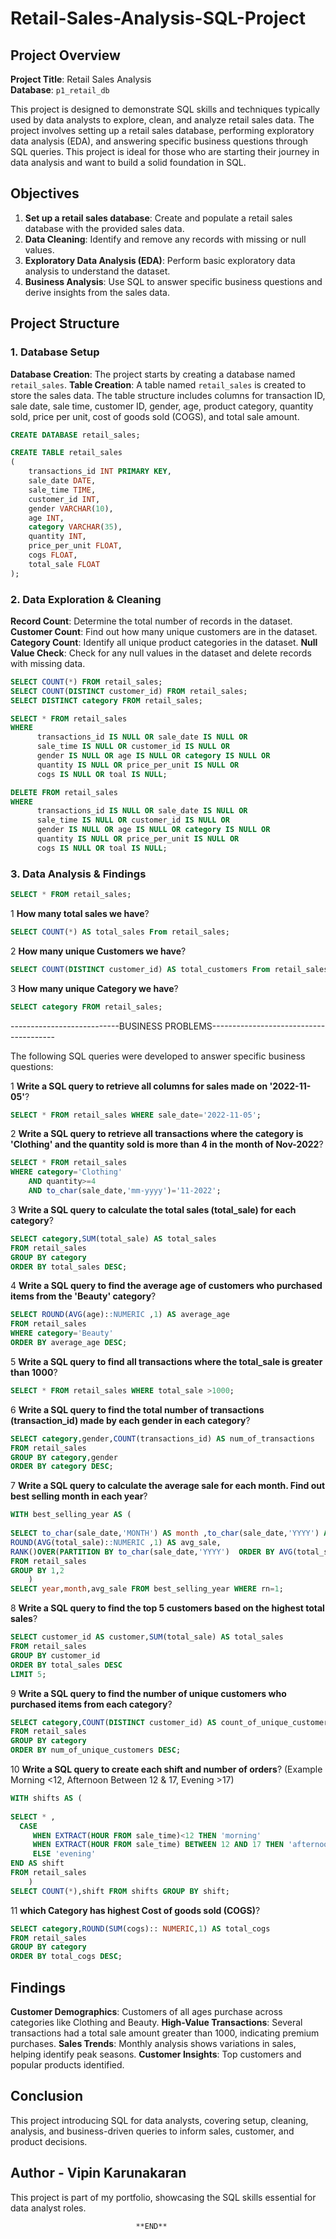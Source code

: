 # Retail-Sales-Analysis-SQL-Project


## Project Overview

**Project Title**: Retail Sales Analysis  
**Database**: `p1_retail_db`

This project is designed to demonstrate SQL skills and techniques typically used by data analysts to explore, clean, and analyze retail sales data. 
The project involves setting up a retail sales database, performing exploratory data analysis (EDA), and answering specific business questions through SQL queries. 
This project is ideal for those who are starting their journey in data analysis and want to build a solid foundation in SQL.

## Objectives

1. **Set up a retail sales database**: Create and populate a retail sales database with the provided sales data.
2. **Data Cleaning**: Identify and remove any records with missing or null values.
3. **Exploratory Data Analysis (EDA)**: Perform basic exploratory data analysis to understand the dataset.
4. **Business Analysis**: Use SQL to answer specific business questions and derive insights from the sales data.

## Project Structure

### 1. Database Setup

 **Database Creation**: The project starts by creating a database named `retail_sales`.
 **Table Creation**: A table named `retail_sales` is created to store the sales data. 
The table structure includes columns for transaction ID, sale date, sale time, customer ID, gender, age, product category, quantity sold, price per unit, cost of goods sold (COGS), and total sale amount.

```sql
CREATE DATABASE retail_sales;

CREATE TABLE retail_sales
(
    transactions_id INT PRIMARY KEY,
    sale_date DATE,	
    sale_time TIME,
    customer_id INT,	
    gender VARCHAR(10),
    age INT,
    category VARCHAR(35),
    quantity INT,
    price_per_unit FLOAT,	
    cogs FLOAT,
    total_sale FLOAT
);
```

### 2. Data Exploration & Cleaning

**Record Count**: Determine the total number of records in the dataset.
**Customer Count**: Find out how many unique customers are in the dataset.
**Category Count**: Identify all unique product categories in the dataset.
**Null Value Check**: Check for any null values in the dataset and delete records with missing data.

```sql
SELECT COUNT(*) FROM retail_sales;
SELECT COUNT(DISTINCT customer_id) FROM retail_sales;
SELECT DISTINCT category FROM retail_sales;

SELECT * FROM retail_sales
WHERE
      transactions_id IS NULL OR sale_date IS NULL OR
      sale_time IS NULL OR customer_id IS NULL OR 
      gender IS NULL OR age IS NULL OR category IS NULL OR
      quantity IS NULL OR price_per_unit IS NULL OR
      cogs IS NULL OR toal IS NULL;

DELETE FROM retail_sales
WHERE 
      transactions_id IS NULL OR sale_date IS NULL OR
      sale_time IS NULL OR customer_id IS NULL OR 
      gender IS NULL OR age IS NULL OR category IS NULL OR
      quantity IS NULL OR price_per_unit IS NULL OR
      cogs IS NULL OR toal IS NULL;

```

### 3. Data Analysis & Findings


```sql
SELECT * FROM retail_sales;
```


1 **How many total sales we have**?

```sql
SELECT COUNT(*) AS total_sales From retail_sales;
```



2 **How many unique Customers we have**?

```sql
SELECT COUNT(DISTINCT customer_id) AS total_customers From retail_sales;
```


3 **How many unique Category we have**?

```sql
SELECT category FROM retail_sales;
```




---------------------------BUSINESS PROBLEMS---------------------------------------

The following SQL queries were developed to answer specific business questions:


1 **Write a SQL query to retrieve all columns for sales made on '2022-11-05'**?

```sql
SELECT * FROM retail_sales WHERE sale_date='2022-11-05';
```


	
2  **Write a SQL query to retrieve all transactions where the category is 'Clothing' and the quantity sold is more than 4 in the month of Nov-2022**?

```sql
SELECT * FROM retail_sales 
WHERE category='Clothing' 
	AND quantity>=4 
	AND to_char(sale_date,'mm-yyyy')='11-2022';
```



3 **Write a SQL query to calculate the total sales (total_sale) for each category**?

```sql
SELECT category,SUM(total_sale) AS total_sales 
FROM retail_sales 
GROUP BY category
ORDER BY total_sales DESC;
```



4 **Write a SQL query to find the average age of customers who purchased items from the 'Beauty' category**?

```sql
SELECT ROUND(AVG(age)::NUMERIC ,1) AS average_age 
FROM retail_sales 
WHERE category='Beauty'
ORDER BY average_age DESC;
```



5  **Write a SQL query to find all transactions where the total_sale is greater than 1000**?

```sql
SELECT * FROM retail_sales WHERE total_sale >1000;
```



6 **Write a SQL query to find the total number of transactions (transaction_id) made by each gender in each category**?

```sql
SELECT category,gender,COUNT(transactions_id) AS num_of_transactions 
FROM retail_sales 
GROUP BY category,gender
ORDER BY category DESC;
```



7 **Write a SQL query to calculate the average sale for each month. Find out best selling month in each year**?

```sql
WITH best_selling_year AS (
	
SELECT to_char(sale_date,'MONTH') AS month ,to_char(sale_date,'YYYY') AS year,
ROUND(AVG(total_sale)::NUMERIC ,1) AS avg_sale,
RANK()OVER(PARTITION BY to_char(sale_date,'YYYY')  ORDER BY AVG(total_sale) DESC) AS rn
FROM retail_sales
GROUP BY 1,2
	)
SELECT year,month,avg_sale FROM best_selling_year WHERE rn=1;
```




8 **Write a SQL query to find the top 5 customers based on the highest total sales**?

```sql
SELECT customer_id AS customer,SUM(total_sale) AS total_sales 
FROM retail_sales
GROUP BY customer_id
ORDER BY total_sales DESC
LIMIT 5;
```


9 **Write a SQL query to find the number of unique customers who purchased items from each category**?
```sql
SELECT category,COUNT(DISTINCT customer_id) AS count_of_unique_customers 
FROM retail_sales
GROUP BY category
ORDER BY num_of_unique_customers DESC;
```

10 **Write a SQL query to create each shift and number of orders**?
(Example Morning <12, Afternoon Between 12 & 17, Evening >17)

```sql
WITH shifts AS (	
	
SELECT * ,
  CASE
     WHEN EXTRACT(HOUR FROM sale_time)<12 THEN 'morning'
     WHEN EXTRACT(HOUR FROM sale_time) BETWEEN 12 AND 17 THEN 'afternoon'
     ELSE 'evening'
END AS shift 
FROM retail_sales
	)
SELECT COUNT(*),shift FROM shifts GROUP BY shift;
```


11 **which Category has highest Cost of goods sold (COGS)**?

```sql
SELECT category,ROUND(SUM(cogs):: NUMERIC,1) AS total_cogs 
FROM retail_sales
GROUP BY category
ORDER BY total_cogs DESC;
```



## Findings

**Customer Demographics**: Customers of all ages purchase across categories like Clothing and Beauty.
**High-Value Transactions**: Several transactions had a total sale amount greater than 1000, indicating premium purchases.
**Sales Trends**: Monthly analysis shows variations in sales, helping identify peak seasons.
**Customer Insights**: Top customers and popular products identified.

## Conclusion

This project introducing SQL for data analysts, covering setup, cleaning, analysis, and business-driven queries to inform sales, customer, and product decisions.


## Author - Vipin Karunakaran

This project is part of my portfolio, showcasing the SQL skills essential for data analyst roles. 



                                **END**


